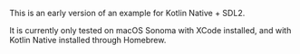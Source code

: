 This is an early version of an example for Kotlin Native + SDL2.

It is currently only tested on macOS Sonoma with XCode installed, and with Kotlin Native installed through Homebrew.
